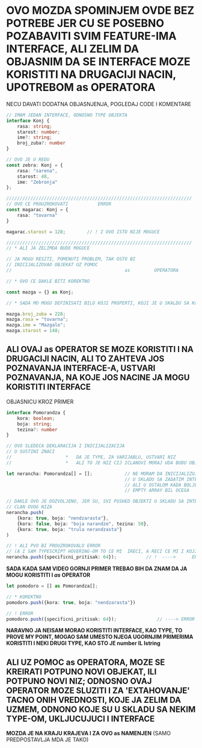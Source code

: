 # OVO MOZDA SPOMINJEM OVDE BEZ POTREBE JER CU SE POSEBNO POZABAVITI SVIM FEATURE-IMA INTERFACE, ALI ZELIM DA OBJASNIM DA SE INTERFACE MOZE KORISTITI NA DRUGACIJI NACIN, UPOTREBOM as OPERATORA

NECU DAVATI DODATNA OBJASNJENJA, POGLEDAJ CODE I KOMENTARE

```typescript
// IMAM JEDAN INTERFACE, ODNOSNO TYPE OBJEKTA
interface Konj {
    rasa: string;
    starost: number;
    ime?: string;
    broj_zuba?: number 
}

// OVO JE U REDU
const zebra: Konj = {
    rasa: "sarena",
    starost: 48,
    ime: "Zebronja"
};

/////////////////////////////////////////////////////////////////////
// OVO CE PROUZROKOVATI           ERROR
const magarac: Konj = {
    rasa: "tovarna"
}

magarac.starost = 128;        // ! I OVO ISTO NIJE MOGUCE

/////////////////////////////////////////////////////////////////////
// * ALI JA ZELIMDA BUDE MOGUCE

// JA MOGU RESITI, POMENUTI PROBLEM, TAK OSTO BI
// INICIJALIZOVAO OBJEKAT UZ POMOC
//                                          as         OPERATORA

// * OVO CE DAKLE BITI KOREKTNO

const mazga = {} as Konj;

// * SADA MO MOGU DEFINISATI BILO KOJI PROPERTI, KOJI JE U SKALDU SA Konj INTERFACE-OM

mazga.broj_zuba = 228;
mazga.rasa = "tovarna";
mazga.ime = "Mazgalo";
mazga.starost = 148;
```

## ALI OVAJ as OPERATOR SE MOZE KORISTITI I NA DRUGACIJI NACIN, ALI TO ZAHTEVA JOS POZNAVANJA INTERFACE-A, USTVARI POZNAVANJA, NA KOJE JOS NACINE JA MOGU KORISTITI INTERFACE

OBJASNICU KROZ PRIMER

```typescript
interface Pomorandza {
    kora: boolean;
    boja: string;
    tezina?: number
}

// OVO SLEDECA DEKLARACIJA I INICIJALIZACIJA
// U SUSTINI ZNACI
//                    *   DA JE TYPE, ZA VARIJABLU, USTVARI NIZ
//                    *   ALI TO JE NIZ CIJ ICLANOVI MORAJ UDA BUDU OBJEKTI, KOJI SU U SKLADU SA ZADATIM INTERFEJSOM

let nerancha: Pomorandza[] = [];            // NE MORAM DA INICIJALIZUJEM SA NIZOM, KOJI CE VEC IMANI OBJEKTE
                                            // U SKLADU SA ZADATIM INTERFEJSOM (STO MI JE MALO CUDNO)
                                            // ALI U OSTALOM KADA BOLJE RAZMISLIM, ZASTO NE BI BIO DOZVOLJEN
                                            // EMPTY ARRAY BIL OCEGA

// DAKLE OVO JE DOZVOLJENO, JER SU, SVI PUSHED OBJEKTI U SKLADU SA INTERFACE-OM, KOJI JE ANNOTATED TYPE ZA SVAKI
// CLAN OVOG NIZA
nerancha.push(
    {kora: true, boja: "nendzarasta"},
    {kora: false, boja: "boja narandze", tezina: 58},
    {kora: true, boja: "trula nerandzasta"}
)

// ! ALI PVO BI PROUZROKOVALO ERROR
// (A I SAM TYPESCRIPT HOVERING-OM TO CE MI  IRECI, A RECI CE MI I KOJI KOREKTAN TYPE TREBA M KORISTITI)
nerancha.push({specificni_pritisak: 64});           // !  ---->      ERROR
```

**SADA KADA SAM VIDEO GORNJI PRIMER TREBAO BIH DA ZNAM DA JA MOGU KORISTITI I *as* OPERATOR**

```typescript
let pomodoro = [] as Pomorandza[];

// * KOREKTNO
pomodoro.push({kora: true, boja: "nendzarasta"})

// ! ERROR
pomodoro.push({specificni_pritisak: 64});               // ----> ERROR
```

**NARAVNO JA NEISAM MORAO KORISTITI INTERFACE, KAO TYPE, TO PROVE MY POINT, MOGAO SAM UMESTO NJEGA UGORNJIM PRIMERIMA KORISTITI I NEKI DRUGI TYPE, KAO STO JE number IL Istring**

## ALI UZ POMOC as OPERATORA, MOZE SE KREIRATI POTPUNO NOVI OBJEKAT, ILI POTPUNO NOVI NIZ; ODNOSNO OVAJ OPERATOR MOZE SLUZITI I ZA 'EXTAHOVANJE' TACNO ONIH VREDNOSTI, KOJE JA ZELIM DA UZMEM, ODNONO KOJE SU U SKLADU SA NEKIM TYPE-OM, UKLJUCUJUCI I INTERFACE

**MOZDA JE NA KRAJU KRAJEVA I ZA OVO as NAMENJEN** (SAMO PREDPOSTAVLJA MDA JE TAKO)